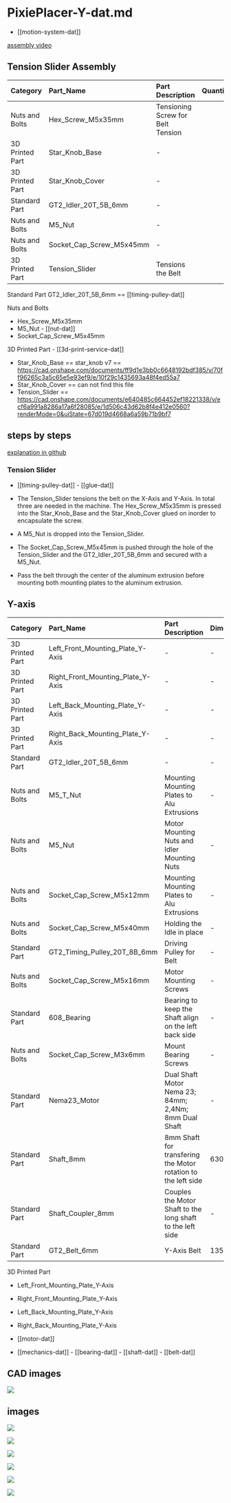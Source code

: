 
# PixiePlacer-Y-dat.md


- [[motion-system-dat]]

[assembly video ](https://www.youtube.com/watch?v=StzaezD6ANE)


## Tension Slider Assembly 

| Category        | Part_Name                | Part Description                  | Quantity |
| :-------------- | :----------------------- | :-------------------------------- | -------: |
| Nuts and Bolts  | Hex_Screw_M5x35mm        | Tensioning Screw for Belt Tension |        3 |
| 3D Printed Part | Star_Knob_Base           | -                                 |        3 |
| 3D Printed Part | Star_Knob_Cover          | -                                 |        3 |
| Standard Part   | GT2_Idler_20T_5B_6mm     | -                                 |        3 |
| Nuts and Bolts  | M5_Nut                   | -                                 |        6 |
| Nuts and Bolts  | Socket_Cap_Screw_M5x45mm | -                                 |        3 |
| 3D Printed Part | Tension_Slider           | Tensions the Belt                 |        3 |



Standard Part
GT2_Idler_20T_5B_6mm == [[timing-pulley-dat]]


Nuts and Bolts
- Hex_Screw_M5x35mm 
- M5_Nut - [[nut-dat]]
- Socket_Cap_Screw_M5x45mm



3D Printed Part - [[3d-print-service-dat]]
- Star_Knob_Base == star_knob v7 == https://cad.onshape.com/documents/ff9d1e3bb0c6648192bdf385/v/70ff96265c3a5c65e5e93ef9/e/10f29c1435693a48f4ed55a7
- Star_Knob_Cover == can not find this file 
- Tension_Slider == https://cad.onshape.com/documents/e640485c664452ef18221338/v/ecf6a991a8286a17a6f28085/e/1d506c43d62b8f4e412e0560?renderMode=0&uiState=67d019d4668a6a59b71b9bf7

## steps by steps 

[explanation in github ](https://github.com/PixiePlacer/PixiePlacer/wiki/Y%E2%80%90Axis)

### Tension Slider

- [[timing-pulley-dat]] - [[glue-dat]]

- The Tension_Slider tensions the belt on the X-Axis and Y-Axis. In total three are needed in the machine. The Hex_Screw_M5x35mm is pressed into the Star_Knob_Base and the Star_Knob_Cover glued on inorder to encapsulate the screw.
- A M5_Nut is dropped into the Tension_Slider.
- The Socket_Cap_Screw_M5x45mm is pushed through the hole of the Tension_Slider and the GT2_Idler_20T_5B_6mm and secured with a M5_Nut.
- Pass the belt through the center of the aluminum extrusion before mounting both mounting plates to the aluminum extrusion.




## Y-axis 


| Category        | Part_Name                         | Part Description                                              | Dimensions | Quantity |
|:----------------|:----------------------------------|:--------------------------------------------------------------|:-----------|---------:|
| 3D Printed Part | Left_Front_Mounting_Plate_Y-Axis  | -                                                             | -          |        1 |
| 3D Printed Part | Right_Front_Mounting_Plate_Y-Axis | -                                                             | -          |        1 |
| 3D Printed Part | Left_Back_Mounting_Plate_Y-Axis   | -                                                             | -          |        1 |
| 3D Printed Part | Right_Back_Mounting_Plate_Y-Axis  | -                                                             | -          |        1 |
| Standard Part   | GT2_Idler_20T_5B_6mm              | -                                                             | -          |        4 |
| Nuts and Bolts  | M5_T_Nut                          | Mounting Mounting Plates to Alu Extrusions                    | -          |       30 |
| Nuts and Bolts  | M5_Nut                            | Motor Mounting Nuts and Idler Mounting Nuts                   | -          |        6 |
| Nuts and Bolts  | Socket_Cap_Screw_M5x12mm          | Mounting Mounting Plates to Alu Extrusions                    | -          |       30 |
| Nuts and Bolts  | Socket_Cap_Screw_M5x40mm          | Holding the Idle in place                                     | -          |        2 |
| Standard Part   | GT2_Timing_Pulley_20T_8B_6mm      | Driving Pulley for Belt                                       | -          |        2 |
| Nuts and Bolts  | Socket_Cap_Screw_M5x16mm          | Motor Mounting Screws                                         | -          |        4 |
| Standard Part   | 608_Bearing                       | Bearing to keep the Shaft align on the left back side         | -          |        1 |
| Nuts and Bolts  | Socket_Cap_Screw_M3x6mm           | Mount Bearing Screws                                          | -          |        3 |
| Standard Part   | Nema23_Motor                      | Dual Shaft Motor Nema 23;  84mm; 2,4Nm; 8mm Dual Shaft        | -          |        1 |
| Standard Part   | Shaft_8mm                         | 8mm Shaft for transfering the Motor rotation to the left side | 630mm      |        1 |
| Standard Part   | Shaft_Coupler_8mm                 | Couples the Motor Shaft to the long shaft to the left side    | -          |        1 |
| Standard Part   | GT2_Belt_6mm                      | Y-Axis Belt                                                   | 1355mm     |        2 |



3D Printed Part

- Left_Front_Mounting_Plate_Y-Axis 
- Right_Front_Mounting_Plate_Y-Axis
- Left_Back_Mounting_Plate_Y-Axis  
- Right_Back_Mounting_Plate_Y-Axis 

- [[motor-dat]]

- [[mechanics-dat]] - [[bearing-dat]] - [[shaft-dat]] - [[belt-dat]]


## CAD images 

![](2025-03-11-19-18-19.png)



## images 

![](1.png)

![](2.png)

![](3.jpeg)

![](4.jpeg)

![](5.jpeg)

![](6.jpeg)

